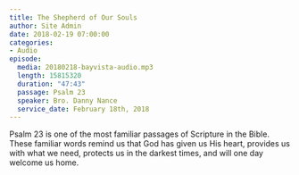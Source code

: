 ```yaml
---
title: The Shepherd of Our Souls
author: Site Admin
date: 2018-02-19 07:00:00
categories:
- Audio
episode:
  media: 20180218-bayvista-audio.mp3
  length: 15815320
  duration: "47:43"
  passage: Psalm 23
  speaker: Bro. Danny Nance
  service_date: February 18th, 2018
---
```

Psalm 23 is one of the most familiar passages of Scripture in the Bible. These familiar words remind us that God has given us His heart, provides us with what we need, protects us in the darkest times, and will one day welcome us home.